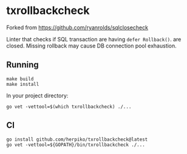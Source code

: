 # txrollbackcheck

Forked from https://github.com/ryanrolds/sqlclosecheck

Linter that checks if SQL transaction are having `defer Rollback()`. are closed. Missing rollback may
cause DB connection pool exhaustion.

## Running

```
make build
make install
```

In your project directory:
```
go vet -vettool=$(which txrollbackcheck) ./...
```

## CI

```
go install github.com/herpiko/txrollbackcheck@latest
go vet -vettool=${GOPATH}/bin/txrollbackcheck ./...
```

